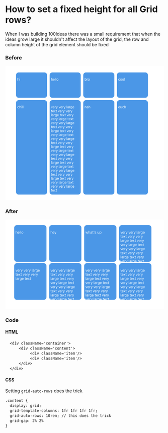 # How to set a fixed height for all Grid rows?

When I was building 100Ideas there was a small requirement that when the ideas grow large it shouldn't affect the layout of the grid, the row and column height of the grid element should be fixed

### Before

![](<../../.gitbook/assets/image (2).png>)

### After

![](<../../.gitbook/assets/image (1).png>)

### Code&#x20;

#### HTML



```
  <div className='container'>
      <div className='content'>
           <div className='item'/>
           <div className='item'/>
      </div>
  </div>
```

#### CSS

Setting `grid-auto-rows` does the trick

```
.content {
  display: grid;
  grid-template-columns: 1fr 1fr 1fr 1fr;
  grid-auto-rows: 10rem; // this does the trick
  grid-gap: 2% 2%
}
```
